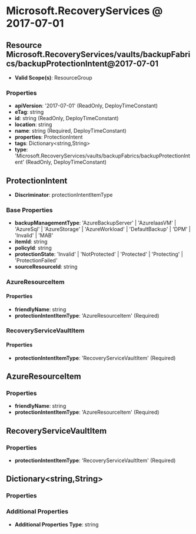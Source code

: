 # Microsoft.RecoveryServices @ 2017-07-01

## Resource Microsoft.RecoveryServices/vaults/backupFabrics/backupProtectionIntent@2017-07-01
* **Valid Scope(s)**: ResourceGroup
### Properties
* **apiVersion**: '2017-07-01' (ReadOnly, DeployTimeConstant)
* **eTag**: string
* **id**: string (ReadOnly, DeployTimeConstant)
* **location**: string
* **name**: string (Required, DeployTimeConstant)
* **properties**: ProtectionIntent
* **tags**: Dictionary<string,String>
* **type**: 'Microsoft.RecoveryServices/vaults/backupFabrics/backupProtectionIntent' (ReadOnly, DeployTimeConstant)

## ProtectionIntent
* **Discriminator**: protectionIntentItemType
### Base Properties
* **backupManagementType**: 'AzureBackupServer' | 'AzureIaasVM' | 'AzureSql' | 'AzureStorage' | 'AzureWorkload' | 'DefaultBackup' | 'DPM' | 'Invalid' | 'MAB'
* **itemId**: string
* **policyId**: string
* **protectionState**: 'Invalid' | 'NotProtected' | 'Protected' | 'Protecting' | 'ProtectionFailed'
* **sourceResourceId**: string
### AzureResourceItem
#### Properties
* **friendlyName**: string
* **protectionIntentItemType**: 'AzureResourceItem' (Required)

### RecoveryServiceVaultItem
#### Properties
* **protectionIntentItemType**: 'RecoveryServiceVaultItem' (Required)


## AzureResourceItem
### Properties
* **friendlyName**: string
* **protectionIntentItemType**: 'AzureResourceItem' (Required)

## RecoveryServiceVaultItem
### Properties
* **protectionIntentItemType**: 'RecoveryServiceVaultItem' (Required)

## Dictionary<string,String>
### Properties
### Additional Properties
* **Additional Properties Type**: string


